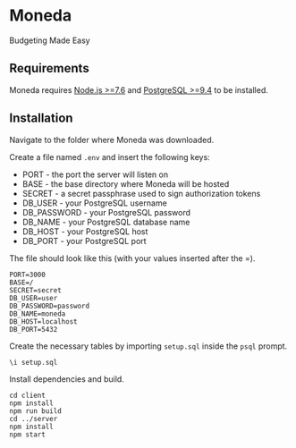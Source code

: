 # Moneda
Budgeting Made Easy

## Requirements
Moneda requires [Node.js >=7.6](https://nodejs.org/en/) and [PostgreSQL >=9.4](https://www.postgresql.org/) to be installed.

## Installation
Navigate to the folder where Moneda was downloaded.

Create a file named `.env` and insert the following keys:
- PORT - the port the server will listen on
- BASE - the base directory where Moneda will be hosted
- SECRET - a secret passphrase used to sign authorization tokens
- DB_USER - your PostgreSQL username
- DB_PASSWORD - your PostgreSQL password
- DB_NAME - your PostgreSQL database name
- DB_HOST - your PostgreSQL host
- DB_PORT - your PostgreSQL port

The file should look like this (with your values inserted after the =).
```
PORT=3000
BASE=/
SECRET=secret
DB_USER=user
DB_PASSWORD=password
DB_NAME=moneda
DB_HOST=localhost
DB_PORT=5432
```

Create the necessary tables by importing `setup.sql` inside the `psql` prompt.
```
\i setup.sql
```

Install dependencies and build.
```
cd client
npm install
npm run build
cd ../server
npm install
npm start
```
